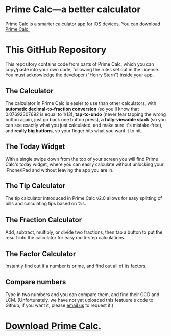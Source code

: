 # Prime Calc—a better calculator
Prime Calc is a smarter calculator app for iOS devices. You can <a href="https://itunes.apple.com/us/app/prime-calc-better-calculator/id1120973834">download Prime Calc.</a>

# This GitHub Repository
This repository contains code from parts of Prime Calc, which you can copy/paste into your own code, following the rules set out in the License. You must acknowledge the developer ("Henry Stern") inside your app.

## The Calculator
The calculator in Prime Calc is easier to use than other calculators, with <b>automatic decimal-to-fraction conversion</b> (so you'll know that 0.07692307692 is equal to 1/13), <b>tap-to-undo</b> (never fear tapping the wrong button again, just go back one button press), <b>a fully-viewable stack</b> (so you can see exactly what you just calculated, and make sure it's mistake-free), and <b>really big buttons</b>, so your finger hits what you want it to hit.

## The Today Widget
With a single swipe down from the top of your screen you will find Prime Calc's today widget, where you can easily calculate without unlocking your iPhone/iPad and without leaving the app you are in.

## The Tip Calculator
The tip calculator introduced in Prime Calc v2.0 allows for easy splitting of bills and calculating tips based on %s.

## The Fraction Calculator
Add, subtract, multiply, or divide two fractions, then tap a button to put the result into the calculator for easy multi-step calculations.

## The Factor Calculator
Instantly find out if a number is prime, and find out all of its factors.

## Compare numbers
Type in two numbers and you can compare them, and find their GCD and LCM. (Unfortunately, we have not yet uploaded this featuure's code to Github; if you want it, please <a href="mailto:one.studio@outlook.com">email us</a> to request it.)

# <a href="https://itunes.apple.com/us/app/prime-calc-better-calculator/id1120973834">Download Prime Calc.</a>

